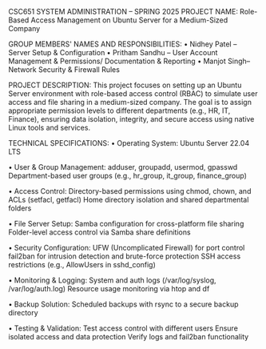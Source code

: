 CSC651 SYSTEM ADMINISTRATION – SPRING 2025
PROJECT NAME:
Role-Based Access Management on Ubuntu Server for a Medium-Sized Company

GROUP MEMBERS' NAMES AND RESPONSIBILITIES:
• Nidhey Patel – Server Setup & Configuration
• Pritham Sandhu – User Account Management & Permissions/ Documentation &
Reporting
• Manjot Singh– Network Security & Firewall Rules

PROJECT DESCRIPTION:
This project focuses on setting up an Ubuntu Server environment with role-based access
control (RBAC) to simulate user access and file sharing in a medium-sized company. The goal
is to assign appropriate permission levels to different departments (e.g., HR, IT, Finance),
ensuring data isolation, integrity, and secure access using native Linux tools and services.

TECHNICAL SPECIFICATIONS:
• Operating System:
  Ubuntu Server 22.04 LTS
  
• User & Group Management:
  adduser, groupadd, usermod, gpasswd
  Department-based user groups (e.g., hr_group, it_group, finance_group)

• Access Control:
  Directory-based permissions using chmod, chown, and ACLs (setfacl, getfacl)
  Home directory isolation and shared departmental folders

• File Server Setup:
  Samba configuration for cross-platform file sharing
  Folder-level access control via Samba share definitions

• Security Configuration:
  UFW (Uncomplicated Firewall) for port control
  fail2ban for intrusion detection and brute-force protection
  SSH access restrictions (e.g., AllowUsers in sshd_config)

• Monitoring & Logging:
  System and auth logs (/var/log/syslog, /var/log/auth.log)
  Resource usage monitoring via htop and df

• Backup Solution:
  Scheduled backups with rsync to a secure backup directory

• Testing & Validation:
  Test access control with different users
  Ensure isolated access and data protection
  Verify logs and fail2ban functionality
